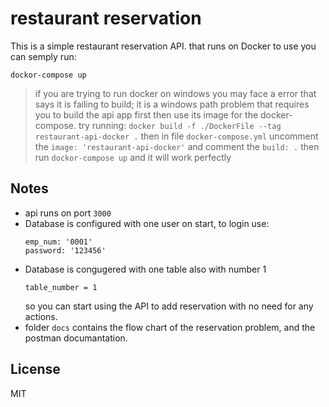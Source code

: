 # restaurant reservation

This is a simple restaurant reservation API. that runs on Docker
to use you can semply run:
```
dockor-compose up
```
> if you are trying to run docker on windows you may face a error that says it is failing to build; it is a windows path problem that requires you to build the api app first then use its image for the docker-compose.
> try running: 
> ` docker build -f ./DockerFile --tag restaurant-api-docker . `
> then in file `docker-compose.yml` uncomment the `image: 'restaurant-api-docker'`
> and comment the `build: .`
> then run `dockor-compose up` and it will work perfectly


## Notes
- api runs on port `3000`
- Database is configured with one user on start, to login use:
    ```
    emp_num: '0001'
    password: '123456'
    ```
- Database is congugered with one table also with number 1
    ```
    table_number = 1
    ```
    so you can start using the API to add reservation with no need for any actions.
- folder `docs` contains the flow chart of the reservation problem, and the postman documantation.

## License

MIT
